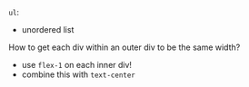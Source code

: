 `ul`:

- unordered list

How to get each div within an outer div to be the same width?

- use `flex-1` on each inner div!
- combine this with `text-center`

